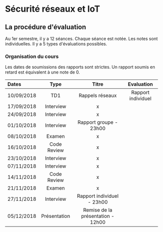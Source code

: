 # Sécurité réseaux et IoT


## La procédure d'évaluation

Au 1er semestre, il y a 12 séances. Chaque séance est notée. 
Les notes sont individuelles. Il y a 5 types d'évaluations possibles.

### Organisation du cours

Les dates de soumissions des rapports sont strictes. Un rapport soumis en retard est équivalent à une note de 0.

| Dates  | Type | Titre | Evaluation |  
| :------------ |:---------------:|:---------------:| :---------------:|
| 10/09/2018    |       TD1        |Rappels réseaux | Rapport individuel
| 17/09/2018    | Interview       |x|  
| 24/09/2018    | Interview       |x|   
| 01/10/2018    | Interview       |Rapport groupe - 23h00|   
| 08/10/2018    | Examen          |x|   
| 16/10/2018    | Code Review     |x|   
| 23/10/2018    | Interview       |x|   
| 07/11/2018    | Interview       |x|   
| 14/11/2018    | Code Review     |x|  
| 21/11/2018    | Examen          |x|   
| 27/11/2018    | Interview       |Rapport individuel - 23h00|   
| 05/12/2018    | Présentation    |Remise de la présentation - 12h00|  

